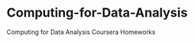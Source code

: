 Computing-for-Data-Analysis
===========================

Computing for Data Analysis Coursera Homeworks
